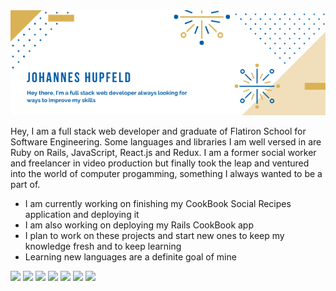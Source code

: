 <img src="https://github.com/JohannesHupfeld/Johannes-Hupfeld/blob/main/githubHeader.png"/> 

Hey, I am a full stack web developer and graduate of Flatiron School for Software Engineering. Some languages and libraries I am well versed in are Ruby on Rails, JavaScript, React.js and Redux. I am a former social worker and freelancer in video production but finally took the leap and ventured into the world of computer progamming, something I always wanted to be a part of. 

* I am currently working on finishing my CookBook Social Recipes application and deploying it 
* I am also working on deploying my Rails CookBook app 
* I plan to work on these projects and start new ones to keep my knowledge fresh and to keep learning 
* Learning new languages are a definite goal of mine 
 
<img height="20" src="https://avatars.githubusercontent.com/u/210414?v=4"> <img height="20" src="https://www.edureka.co/blog/wp-content/uploads/2019/02/What-is-Ruby-on-Rails-1.png"> <img height="20" src="https://upload.wikimedia.org/wikipedia/commons/thumb/6/61/HTML5_logo_and_wordmark.svg/640px-HTML5_logo_and_wordmark.svg.png"> <img height="20" src="https://upload.wikimedia.org/wikipedia/commons/thumb/d/d5/CSS3_logo_and_wordmark.svg/640px-CSS3_logo_and_wordmark.svg.png"> <img height="20" src="https://upload.wikimedia.org/wikipedia/commons/thumb/d/d4/Javascript-shield.svg/1200px-Javascript-shield.svg.png"> <img height="20" src="https://practice2placement.com/wp-content/uploads/2021/06/React-JS.png"> <img height="20" src="https://cdn.zapier.com/storage/blog/4ec8fc7dc3a75758a3913bab9e5a4fd8_2.500x278.png">
